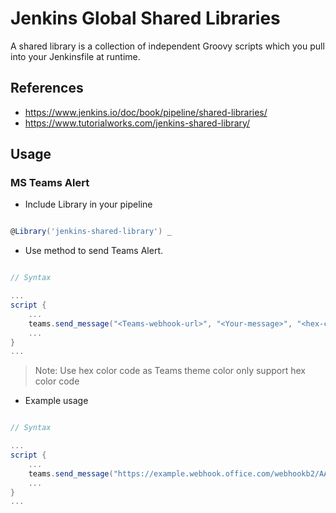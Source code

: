 Jenkins Global Shared Libraries
===

A shared library is a collection of independent Groovy scripts which you pull into your Jenkinsfile at runtime.

## References

- https://www.jenkins.io/doc/book/pipeline/shared-libraries/
- https://www.tutorialworks.com/jenkins-shared-library/


## Usage

### MS Teams Alert

- Include Library in your pipeline

```groovy

@Library('jenkins-shared-library') _
```

- Use method to send Teams Alert.

```groovy

// Syntax

...
script {
    ...
    teams.send_message("<Teams-webhook-url>", "<Your-message>", "<hex-color-code>")
    ...
}
...
```

> Note: Use hex color code as Teams theme color only support hex color code

- Example usage

```groovy

// Syntax

...
script {
    ...
    teams.send_message("https://example.webhook.office.com/webhookb2/AAAAAAAA/IncomingWebhook/BBBBBBB/CCCCCC", "This is a test message", "#B6158F")
    ...
}
...
```
